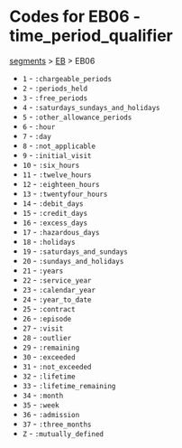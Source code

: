 # Codes for EB06 - time_period_qualifier
[segments](../segments.md) > [EB](../segments/EB.md) > EB06
* `1` - `:chargeable_periods`
* `2` - `:periods_held`
* `3` - `:free_periods`
* `4` - `:saturdays_sundays_and_holidays`
* `5` - `:other_allowance_periods`
* `6` - `:hour`
* `7` - `:day`
* `8` - `:not_applicable`
* `9` - `:initial_visit`
* `10` - `:six_hours`
* `11` - `:twelve_hours`
* `12` - `:eighteen_hours`
* `13` - `:twentyfour_hours`
* `14` - `:debit_days`
* `15` - `:credit_days`
* `16` - `:excess_days`
* `17` - `:hazardous_days`
* `18` - `:holidays`
* `19` - `:saturdays_and_sundays`
* `20` - `:sundays_and_holidays`
* `21` - `:years`
* `22` - `:service_year`
* `23` - `:calendar_year`
* `24` - `:year_to_date`
* `25` - `:contract`
* `26` - `:episode`
* `27` - `:visit`
* `28` - `:outlier`
* `29` - `:remaining`
* `30` - `:exceeded`
* `31` - `:not_exceeded`
* `32` - `:lifetime`
* `33` - `:lifetime_remaining`
* `34` - `:month`
* `35` - `:week`
* `36` - `:admission`
* `37` - `:three_months`
* `Z` - `:mutually_defined`
